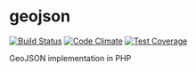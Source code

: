 # geojson

[![Build Status](https://travis-ci.org/erKURITA/geojson.svg?branch=master)](https://travis-ci.org/erKURITA/geojson) [![Code Climate](https://codeclimate.com/github/erKURITA/geojson/badges/gpa.svg)](https://codeclimate.com/github/erKURITA/geojson) [![Test Coverage](https://codeclimate.com/github/erKURITA/geojson/badges/coverage.svg)](https://codeclimate.com/github/erKURITA/geojson/coverage)

GeoJSON implementation in PHP
